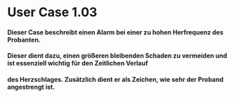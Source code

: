 # User Case 1.03 

#### Dieser Case beschreibt einen Alarm bei einer zu hohen Herfrequenz des Probanten. 
#### Dieser dient dazu, einen größeren bleibenden Schaden zu vermeiden und ist essenziell wichtig für den Zeitlichen Verlauf 
#### des Herzschlages. Zusätzlich dient er als Zeichen, wie sehr der Proband angestrengt ist. 
